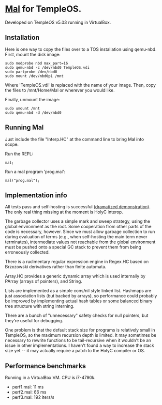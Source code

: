 # [Mal](https://github.com/kanaka/mal) for TempleOS.
Developed on TempleOS v5.03 running in VirtualBox.

## Installation

Here is one way to copy the files over to a TOS installation using qemu-nbd.
First, mount the disk image:
```
sudo modprobe nbd max_part=16
sudo qemu-nbd -c /dev/nbd0 TempleOS.vdi
sudo partprobe /dev/nbd0
sudo mount /dev/nbd0p1 /mnt
```

Where 'TempleOS.vdi' is replaced with the name of your image.
Then, copy the files to /mnt/Home/Mal or wherever you would like.

Finally, unmount the image:
```
sudo umount /mnt
sudo qemu-nbd -d /dev/nbd0
```

## Running Mal

Just include the file "Interp.HC" at the command line to bring Mal into scope.

Run the REPL:
```
mal;
```

Run a mal program 'prog.mal':
```
mal("prog.mal");
```

## Implementation info

All tests pass and self-hosting is successful
([dramatized demonstration](https://www.youtube.com/watch?v=tbr-j2_zhgU)).
The only real thing missing at the moment is HolyC interop. 

The garbage collector uses a simple mark and sweep strategy, using the
global environment as the root. Some cooperation from other parts of the code
is necessary, however. Since we must allow garbage collection to run during
evaluation of terms (e.g., when self-hosting the main term never terminates),
intermediate values not reachable from the global environment must be pushed
onto a special GC stack to prevent them from being erroneously collected.

There is a rudimentary regular expression engine in Regex.HC based on
Brzozowski derivatives rather than finite automata.

Array.HC provides a generic dynamic array which is used internally by PArray (arrays of pointers), and String.

Lists are implemented as a simple cons/nil style linked list. Hashmaps are
just association lists (but backed by arrays), so performance could probably be
improved by implementing actual hash tables or some balanced binary tree
structure with string interning.

There are a bunch of "unnecessary" safety checks for null pointers, but they're
useful for debugging.

One problem is that the default stack size for programs is relatively small in
TempleOS, so the maximum recursion depth is limited. It may sometimes be
necessary to rewrite functions to be tail-recursive when it wouldn't be an
issue in other implementations. I haven't found a way to increase the stack
size yet -- it may actually require a patch to the HolyC compiler or OS.


## Performance benchmarks
Running in a VirtualBox VM. CPU is i7-4790k.
- perf1.mal: 11 ms
- perf2.mal: 66 ms
- perf3.mal: 192 iters/s
